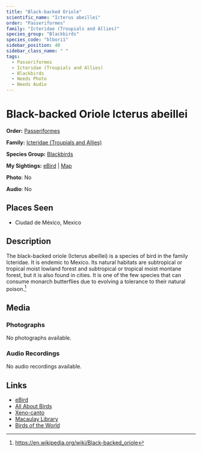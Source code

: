 ```yaml
---
title: "Black-backed Oriole"
scientific_name: "Icterus abeillei"
order: "Passeriformes"
family: "Icteridae (Troupials and Allies)"
species_group: "Blackbirds"
species_code: "blbori1"
sidebar_position: 40
sidebar_class_name: " "
tags: 
  - Passeriformes
  - Icteridae (Troupials and Allies)
  - Blackbirds
  - Needs Photo
  - Needs Audio
---
```


# Black-backed Oriole <span className='sci_name'>Icterus abeillei</span>

**Order:** [Passeriformes](/tags/passeriformes)

**Family:** [Icteridae (Troupials and Allies)](/tags/icteridae-troupials-and-allies)

**Species Group:** [Blackbirds](/tags/blackbirds)

**My Sightings:** [eBird](https://ebird.org/lifelist?r=world&time=life&spp=blbori1) | [Map](/map?species_code=blbori1)

**Photo**: No 

**Audio**: No

## Places Seen

* Ciudad de México, Mexico

## Description
The black-backed oriole (Icterus abeillei) is a species of bird in the family Icteridae.  It is endemic to Mexico.  Its natural habitats are subtropical or tropical moist lowland forest and subtropical or tropical moist montane forest, but it is also found in cities. It is one of the few species that can consume monarch butterflies due to evolving a tolerance to their natural poison.[^1]

[^1]: https://en.wikipedia.org/wiki/Black-backed_oriole

## Media
### Photographs
No photographs available.

### Audio Recordings
No audio recordings available.

## Links
* [eBird](https://ebird.org/species/blbori1) 
* [All About Birds](https://www.allaboutbirds.org/guide/blbori1) 
* [Xeno-canto](https://www.xeno-canto.org/species/icterus-abeillei) 
* [Macaulay Library](https://search.macaulaylibrary.org/catalog?taxonCode=blbori1&sort=rating_rank_desc)
* [Birds of the World](https://birdsoftheworld.org/bow/species/blbori1)
